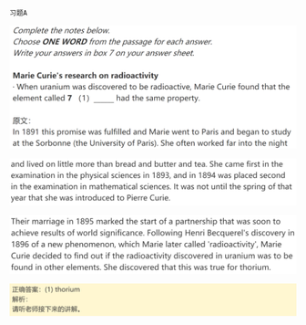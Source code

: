 `习题A`

![image-20240622031711819](assets/1.阅读L1填空题技巧篇1/image-20240622031711819.png)

![image-20240622031734951](assets/1.阅读L1填空题技巧篇1/image-20240622031734951.png)

![image-20240622031746143](assets/1.阅读L1填空题技巧篇1/image-20240622031746143.png)

![image-20240622031754385](assets/1.阅读L1填空题技巧篇1/image-20240622031754385.png)